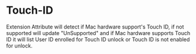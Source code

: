 # Touch-ID
Extension Attribute will detect if Mac hardware support's Touch ID, if not supported will update "UnSupported" and if Mac hardware supports Touch ID it will list User ID enrolled for Touch ID unlock or Touch ID is not enabled for unlock.
